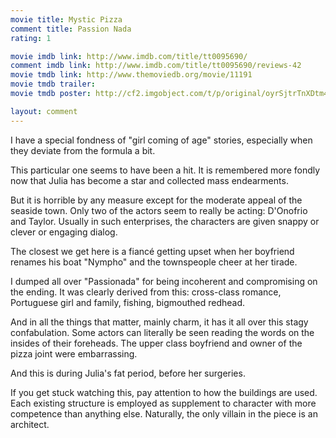 ```yaml
---
movie title: Mystic Pizza
comment title: Passion Nada
rating: 1

movie imdb link: http://www.imdb.com/title/tt0095690/
comment imdb link: http://www.imdb.com/title/tt0095690/reviews-42
movie tmdb link: http://www.themoviedb.org/movie/11191
movie tmdb trailer: 
movie tmdb poster: http://cf2.imgobject.com/t/p/original/oyrSjtrTnXDtm4tZVxRzlqElPSD.jpg

layout: comment
---
```


I have a special fondness of "girl coming of age" stories, especially when they deviate from the formula a bit. 

This particular one seems to have been a hit. It is remembered more fondly now that Julia has become a star and collected mass endearments.

But it is horrible by any measure except for the moderate appeal of the seaside town. Only two of the actors seem to really be acting: D'Onofrio and Taylor. Usually in such enterprises, the characters are given snappy or clever or engaging dialog.

The closest we get here is a fiancé getting upset when her boyfriend renames his boat "Nympho" and the townspeople cheer at her tirade.

I dumped all over "Passionada" for being incoherent and compromising on the ending. It was clearly derived from this: cross-class romance, Portuguese girl and family, fishing, bigmouthed redhead.

And in all the things that matter, mainly charm, it has it all over this stagy confabulation. Some actors can literally be seen reading the words on the insides of their foreheads. The upper class boyfriend and owner of the pizza joint were embarrassing.

And this is during Julia's fat period, before her surgeries.

If you get stuck watching this, pay attention to how the buildings are used. Each existing structure is employed as supplement to character with more competence than anything else. Naturally, the only villain in the piece is an architect.